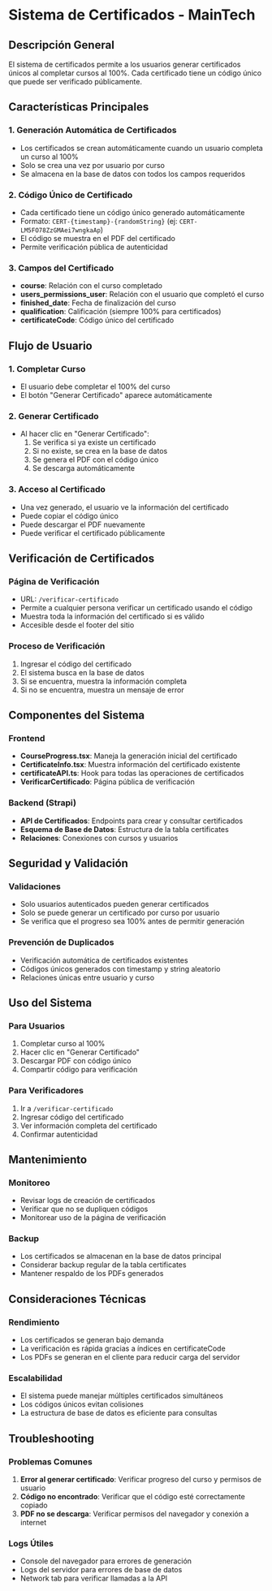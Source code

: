 # Sistema de Certificados - MainTech

## Descripción General

El sistema de certificados permite a los usuarios generar certificados únicos al completar cursos al 100%. Cada certificado tiene un código único que puede ser verificado públicamente.

## Características Principales

### 1. Generación Automática de Certificados
- Los certificados se crean automáticamente cuando un usuario completa un curso al 100%
- Solo se crea una vez por usuario por curso
- Se almacena en la base de datos con todos los campos requeridos

### 2. Código Único de Certificado
- Cada certificado tiene un código único generado automáticamente
- Formato: `CERT-{timestamp}-{randomString}` (ej: `CERT-LM5FO78ZzGMAei7wngkaAp`)
- El código se muestra en el PDF del certificado
- Permite verificación pública de autenticidad

### 3. Campos del Certificado
- **course**: Relación con el curso completado
- **users_permissions_user**: Relación con el usuario que completó el curso
- **finished_date**: Fecha de finalización del curso
- **qualification**: Calificación (siempre 100% para certificados)
- **certificateCode**: Código único del certificado

## Flujo de Usuario

### 1. Completar Curso
- El usuario debe completar el 100% del curso
- El botón "Generar Certificado" aparece automáticamente

### 2. Generar Certificado
- Al hacer clic en "Generar Certificado":
  1. Se verifica si ya existe un certificado
  2. Si no existe, se crea en la base de datos
  3. Se genera el PDF con el código único
  4. Se descarga automáticamente

### 3. Acceso al Certificado
- Una vez generado, el usuario ve la información del certificado
- Puede copiar el código único
- Puede descargar el PDF nuevamente
- Puede verificar el certificado públicamente

## Verificación de Certificados

### Página de Verificación
- URL: `/verificar-certificado`
- Permite a cualquier persona verificar un certificado usando el código
- Muestra toda la información del certificado si es válido
- Accesible desde el footer del sitio

### Proceso de Verificación
1. Ingresar el código del certificado
2. El sistema busca en la base de datos
3. Si se encuentra, muestra la información completa
4. Si no se encuentra, muestra un mensaje de error

## Componentes del Sistema

### Frontend
- **CourseProgress.tsx**: Maneja la generación inicial del certificado
- **CertificateInfo.tsx**: Muestra información del certificado existente
- **certificateAPI.ts**: Hook para todas las operaciones de certificados
- **VerificarCertificado**: Página pública de verificación

### Backend (Strapi)
- **API de Certificados**: Endpoints para crear y consultar certificados
- **Esquema de Base de Datos**: Estructura de la tabla certificates
- **Relaciones**: Conexiones con cursos y usuarios

## Seguridad y Validación

### Validaciones
- Solo usuarios autenticados pueden generar certificados
- Solo se puede generar un certificado por curso por usuario
- Se verifica que el progreso sea 100% antes de permitir generación

### Prevención de Duplicados
- Verificación automática de certificados existentes
- Códigos únicos generados con timestamp y string aleatorio
- Relaciones únicas entre usuario y curso

## Uso del Sistema

### Para Usuarios
1. Completar curso al 100%
2. Hacer clic en "Generar Certificado"
3. Descargar PDF con código único
4. Compartir código para verificación

### Para Verificadores
1. Ir a `/verificar-certificado`
2. Ingresar código del certificado
3. Ver información completa del certificado
4. Confirmar autenticidad

## Mantenimiento

### Monitoreo
- Revisar logs de creación de certificados
- Verificar que no se dupliquen códigos
- Monitorear uso de la página de verificación

### Backup
- Los certificados se almacenan en la base de datos principal
- Considerar backup regular de la tabla certificates
- Mantener respaldo de los PDFs generados

## Consideraciones Técnicas

### Rendimiento
- Los certificados se generan bajo demanda
- La verificación es rápida gracias a índices en certificateCode
- Los PDFs se generan en el cliente para reducir carga del servidor

### Escalabilidad
- El sistema puede manejar múltiples certificados simultáneos
- Los códigos únicos evitan colisiones
- La estructura de base de datos es eficiente para consultas

## Troubleshooting

### Problemas Comunes
1. **Error al generar certificado**: Verificar progreso del curso y permisos de usuario
2. **Código no encontrado**: Verificar que el código esté correctamente copiado
3. **PDF no se descarga**: Verificar permisos del navegador y conexión a internet

### Logs Útiles
- Console del navegador para errores de generación
- Logs del servidor para errores de base de datos
- Network tab para verificar llamadas a la API

